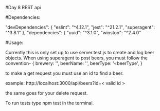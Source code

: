#Day 8 REST api

#Dependencies:

"devDependencies": {
  "eslint": "^4.12.1",
  "jest": "^21.2.1",
  "superagent": "^3.8.1"
},
"dependencies": {
  "uuid": "^3.1.0",
  "winston": "^2.4.0"

#Usage:

Currently this is only set up to use server.test.js to create and log beer objects.
When using superagent to post beers, you must follow the convention-
{
  brewery: '<name>',
  beerName: '<beerName>',
  beerType: '<beerType',
}

to make a get request you must use an id to find a beer.

example:
http://localhost:3000/api/beers?id=< valid id >

the same goes for your delete request.

To run tests type npm test in the terminal.
